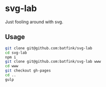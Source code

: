 svg-lab
=======

Just fooling around with svg. 

Usage
-----

```bash
git clone git@github.com:batfink/svg-lab
cd svg-lab
npm i
git clone git@github.com:batfink/svg-lab www
cd www
git checkout gh-pages
cd ..
gulp
```
